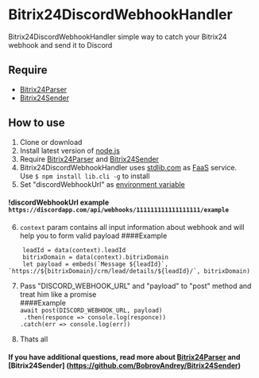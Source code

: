 # Bitrix24DiscordWebhookHandler
Bitrix24DiscordWebhookHandler simple way to catch your Bitrix24 webhook and send it to Discord

## Require 
* [Bitrix24Parser](https://github.com/BobrovAndrey/Bitrix24Parser)  
* [Bitrix24Sender](https://github.com/BobrovAndrey/Bitrix24Sender)


## How to use
1. Clone or download  
2. Install latest version of [node.js](https://nodejs.org/en/)  
3. Require [Bitrix24Parser](https://github.com/BobrovAndrey/Bitrix24Parser) and [Bitrix24Sender](https://github.com/BobrovAndrey/Bitrix24Sender)
4. Bitrix24DiscordWebhookHandler uses [stdlib.com](https://stdlib.com/) as [FaaS](https://en.wikipedia.org/wiki/Function_as_a_service) service.  
 Use ```$ npm install lib.cli -g``` to install 
5. Set "discordWebhookUrl" as [environment variable](https://en.wikipedia.org/wiki/Environment_variable)    
#### !discordWebhookUrl example ```https://discordapp.com/api/webhooks/111111111111111111/example ```   
6. ```context``` param contains all input information about webhook and will help you to form valid payload 
####Example  
```
    leadId = data(context).leadId
    bitrixDomain = data(context).bitrixDomain
    let payload = embeds(`Message ${leadId}`, `https://${bitrixDomain}/crm/lead/details/${leadId}/`, bitrixDomain)
```  

7. Pass "DISCORD_WEBHOOK_URL" and "payload" to "post" method and treat him like a promise  
####Example  
```await post(DISCORD_WEBHOOK_URL, payload)```  
``` .then(responce => console.log(responce))```  
``` .catch(err => console.log(err)) ```   

8. Thats all
 #### If you have additional questions, read more about [Bitrix24Parser](https://github.com/BobrovAndrey/Bitrix24Parser) and [Bitrix24Sender]  (https://github.com/BobrovAndrey/Bitrix24Sender)  
